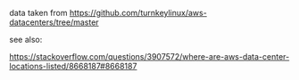 data taken from https://github.com/turnkeylinux/aws-datacenters/tree/master

see also: 

https://stackoverflow.com/questions/3907572/where-are-aws-data-center-locations-listed/8668187#8668187